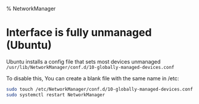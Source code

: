 % NetworkManager

# Interface is fully unmanaged (Ubuntu)

Ubuntu installs a config file that sets most devices unmanaged `/usr/lib/NetworkManager/conf.d/10-globally-managed-devices.conf`

To disable this, You can create a blank file with the same name in /etc:

```sh
sudo touch /etc/NetworkManager/conf.d/10-globally-managed-devices.conf
sudo systemctl restart NetworkManager
```

